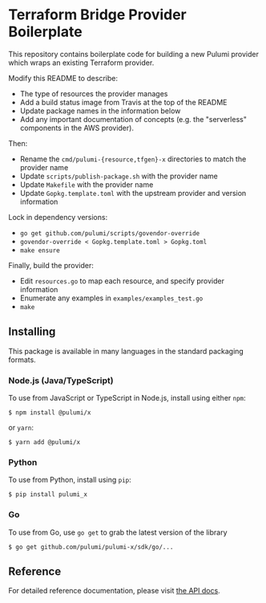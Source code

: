 # Terraform Bridge Provider Boilerplate

This repository contains boilerplate code for building a new Pulumi provider which wraps an existing
Terraform provider.

Modify this README to describe:

- The type of resources the provider manages
- Add a build status image from Travis at the top of the README
- Update package names in the information below
- Add any important documentation of concepts (e.g. the "serverless" components in the AWS provider).

Then:

- Rename the `cmd/pulumi-{resource,tfgen}-x` directories to match the provider name
- Update `scripts/publish-package.sh` with the provider name
- Update `Makefile` with the provider name
- Update `Gopkg.template.toml` with the upstream provider and version information

Lock in dependency versions:

- `go get github.com/pulumi/scripts/govendor-override`
- `govendor-override < Gopkg.template.toml > Gopkg.toml`
- `make ensure`

Finally, build the provider:

- Edit `resources.go` to map each resource, and specify provider information
- Enumerate any examples in `examples/examples_test.go`
- `make`

## Installing

This package is available in many languages in the standard packaging formats.

### Node.js (Java/TypeScript)

To use from JavaScript or TypeScript in Node.js, install using either `npm`:

    $ npm install @pulumi/x

or `yarn`:

    $ yarn add @pulumi/x

### Python

To use from Python, install using `pip`:

    $ pip install pulumi_x

### Go

To use from Go, use `go get` to grab the latest version of the library

    $ go get github.com/pulumi/pulumi-x/sdk/go/...

## Reference

For detailed reference documentation, please visit [the API docs][1].


[1]: https://pulumi.io/reference/pkg/nodejs/@pulumi/x/index.html
